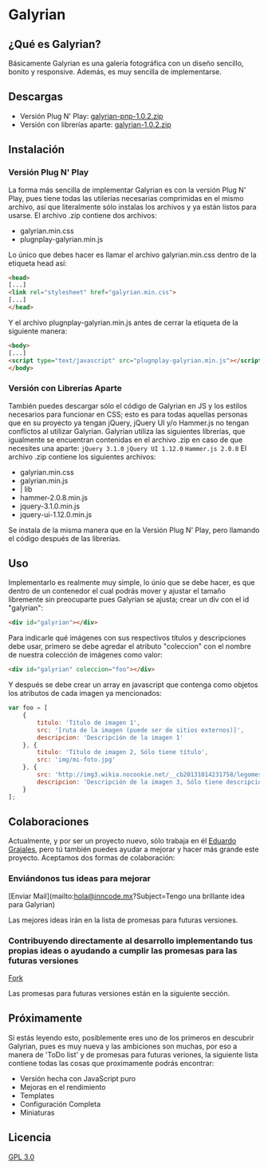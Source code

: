 # Galyrian

## ¿Qué es Galyrian?
Básicamente Galyrian es una galería fotográfica con un diseño sencillo, bonito y responsive.
Además, es muy sencilla de implementarse.

## Descargas
* Versión Plug N' Play: [galyrian-pnp-1.0.2.zip](https://github.com/user/repo/blob/branch/other_file.md)
* Versión con librerías aparte: [galyrian-1.0.2.zip](https://github.com/EdGraVill/galyrian/raw/master/dist/galyrian-1.0.2.zip)

## Instalación
### Versión Plug N' Play
La forma más sencilla de implementar Galyrian es con la versión Plug N' Play, pues tiene todas las utilerías necesarias comprimidas en el mismo archivo, así que literalmente sólo instalas los archivos y ya están listos para usarse.
El archivo .zip contiene dos archivos:
* galyrian.min.css
* plugnplay-galyrian.min.js

Lo único que debes hacer es llamar el archivo galyrian.min.css dentro de la etiqueta head así:
```html
<head>
[...]
<link rel="stylesheet" href="galyrian.min.css">
[...]
</head>
```
Y el archivo plugnplay-galyrian.min.js antes de cerrar la etiqueta </body> de la siguiente manera:
```html
<body>
[...]
<script type="text/javascript" src="plugnplay-galyrian.min.js"></script>
</body>
```
### Versión con Librerías Aparte
También puedes descargar sólo el código de Galyrian en JS y los estilos necesarios para funcionar en CSS; esto es para todas aquellas personas que en su proyecto ya tengan jQuery, jQuery UI y/o Hammer.js no tengan conflictos al utilizar Galyrian.
Galyrian utiliza las siguientes librerías, que igualmente se encuentran contenidas en el archivo .zip en caso de que necesites una aparte:
`jQuery 3.1.0`
`jQuery UI 1.12.0`
`Hammer.js 2.0.8`
El archivo .zip contiene los siguientes archivos:
* galyrian.min.css
* galyrian.min.js
* | lib
 * hammer-2.0.8.min.js
 * jquery-3.1.0.min.js
 * jquery-ui-1.12.0.min.js

Se instala de la misma manera que en la Versión Plug N' Play, pero llamando el código después de las librerías.

## Uso
Implementarlo es realmente muy simple, lo únio que se debe hacer, es que dentro de un contenedor el cual podrás mover y ajustar el tamaño libremente sin preocuparte pues Galyrian se ajusta; crear un div con el id "galyrian":
```html
<div id="galyrian"></div>
```
Para indicarle qué imágenes con sus respectivos títulos y descripciones debe usar, primero se debe agredar el atributo "coleccion" con el nombre de nuestra colección de imágenes como valor:
```html
<div id="galyrian" coleccion="foo"></div>
```
Y después se debe crear un array en javascript que contenga como objetos los atributos de cada imagen ya mencionados:
```javascript
var foo = [
    {
        titulo: 'Título de imagen 1',
        src: '[ruta de la imagen (puede ser de sitios externos)]',
        descripcion: 'Descripción de la imagen 1'
    }, {
        titulo: 'Título de imagen 2, Sólo tiene título',
        src: 'img/mi-foto.jpg'
    }, {
        src: 'http://img3.wikia.nocookie.net/__cb20131014231758/legomessageboards/images/c/c2/Troll-face.png',
        descripcion: 'Descripción de la imagen 3, Sólo tiene descripción'
    }
];
```

## Colaboraciones
Actualmente, y por ser un proyecto nuevo, sólo trabaja en él [Eduardo Grajales](https://github.com/EdGraVill), pero tú también puedes ayudar a mejorar y hacer más grande este proyecto.
Aceptamos dos formas de colaboración:
### Enviándonos tus ideas para mejorar
[Enviar Mail](mailto:hola@inncode.mx?Subject=Tengo una brillante idea para Galyrian)

Las mejores ideas irán en la lista de promesas para futuras versiones.
### Contribuyendo directamente al desarrollo implementando tus propias ideas o ayudando a cumplir las promesas para las futuras versiones
[Fork](https://github.com/EdGraVill/galyrian#fork-destination-box)

Las promesas para futuras versiones están en la siguiente sección.

## Próximamente
Si estás leyendo esto, posiblemente eres uno de los primeros en descubrir Galyrian, pues es muy nueva y las ambiciones son muchas, por eso a manera de 'ToDo list' y de promesas para futuras veriones, la siguiente lista contiene todas las cosas que proximamente podrás encontrar:
* Versión hecha con JavaScript puro
* Mejoras en el rendimiento
* Templates
* Configuración Completa
* Miniaturas

## Licencia
[GPL 3.0](https://www.gnu.org/licenses/gpl.html)